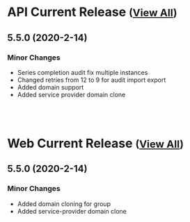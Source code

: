 
# API Current Release <small>([View All](/API.md))</small>
## 5.5.0 (2020-2-14)
### Minor Changes 

- Series completion audit fix multiple instances
- Changed retries from 12 to 9 for audit import export
- Added domain support
- Added service provider domain clone

<br><br>
# Web Current Release <small>([View All](/Web.md))</small>
## 5.5.0 (2020-2-14)
### Minor Changes 

- Added domain cloning for group
- Added service-provider domain clone

  